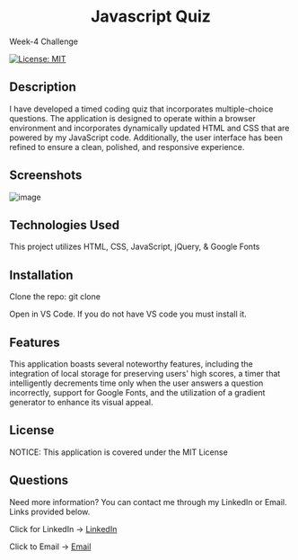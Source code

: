 # <h1 align="center">Javascript Quiz</h1>
Week-4 Challenge

[![License: MIT](https://img.shields.io/badge/License-MIT-yellow.svg)](https://opensource.org/licenses/MIT)


##  Description 
I have developed a timed coding quiz that incorporates multiple-choice questions. The application is designed to operate within a browser environment and incorporates dynamically updated HTML and CSS that are powered by my JavaScript code. Additionally, the user interface has been refined to ensure a clean, polished, and responsive experience.

## Screenshots 

![image](https://user-images.githubusercontent.com/121422214/228421777-89103462-c7a5-4156-94bd-fc7fca9e8a75.png)

## Technologies Used

This project utilizes HTML, CSS, JavaScript, jQuery, & Google Fonts

## Installation

Clone the repo: git clone 

Open in VS Code. If you do not have VS code you must install it.

## Features

This application boasts several noteworthy features, including the integration of local storage for preserving users' high scores, a timer that intelligently decrements time only when the user answers a question incorrectly, support for Google Fonts, and the utilization of a gradient generator to enhance its visual appeal.

## License

NOTICE: This application is covered under the MIT License

## Questions

Need more information? You can contact me through my LinkedIn or Email. Links provided below.

Click for LinkedIn -> [LinkedIn](mailto:inaliaashanti@gmail.com?subject=[Email]%20Source%20Han%20Sans)

Click to Email -> [Email](https://www.google.com)

